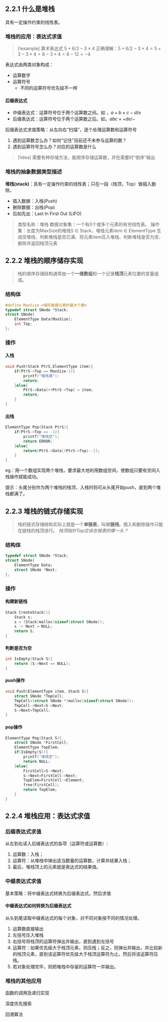 ## 2.2.1 什么是堆栈

具有一定操作约束的线性表。

### 堆栈的应用：表达式求值

> [!example]  算术表达式 $5+6/2-3 \times 4$
> 正确理解：$5+6/2-3\times4 = 5+3-3\times4 = 8-3\times4 = 8-12 = -4$

表达式由两类对象构成：
- 运算数字
- 运算符号
	- 不同的运算符号优先级不一样

#### 后缀表达式

- 中缀表达式：运算符号位于两个运算数之间。如 ，$a + b \times c - d / e$ 
- 后缀表达式：运算符号位于两个运算数之后。如，$a b c \times + d e / -$

后缀表达式求值策略：从左向右“扫描”，逐个处理运算数和运算符号 
1. 遇到运算数怎么办？如何“记住”目前还不未参与运算的数？ 
2. 遇到运算符号怎么办？对应的运算数是什么

> [!idea] 需要有种存储方法，能顺序存储运算数，并在需要时“倒序”输出

### 堆栈的抽象数据类型描述

**堆栈(stack)**：具有一定操作约束的线性表；只在一段（栈顶，Top）做插入删除。
- 插入数据：入栈(Push)
- 删除数据：出栈(Pop)
- 后如先出：Last In First Out (LIFO)

> 类型名称：堆栈
> 数据对象集：一个有0个或多个元素的有穷线性表。
> 操作集：长度为MaxSize的堆栈S $\in$ Stack，堆栈元素item $\in$ ElementType
> 	生成空堆栈、判断堆栈是否已满、将元素item压入堆栈、判断堆栈是否为空、删除并返回栈顶元素

## 2.2.2 堆栈的顺序储存实现

> 栈的顺序存储结构通常由一个**一维数组**和一个记录**栈顶**元素位置的变量组成。

### 结构体

```c
#define MaxSize <储存数据元素的最大个数> 
typedef struct SNode *Stack; 
struct SNode{
	ElementType Data[MaxSize]; 
	int Top;
};
```

### 操作

#### 入栈

```c
void Push(Stack PtrS,ElementType item){
	if(PtrS->Top == MaxSize-1){
		printf("堆栈满");
		return;
	}else{
		PtrS->Data[++PtrS->Top] = item;
		return;
	}
}
```

#### 出栈

```c
ElementType Pop(Stack PtrS){
	if(PtrS->Top == -1){
		printf("堆栈空");
		return ERROR;
	}else{
		return(PtrS->Data[(PtrS->Top)--]);
	}
}
```

eg：用一个数组实现两个堆栈，要求最大地利用数组空间，使数组只要有空间入栈操作就能成功。

提示：头尾分别作为两个堆栈的栈顶，入栈时则可从头尾开始push，直到两个堆栈都满了。

## 2.2.3 堆栈的链式存储实现

> 栈的链式存储结构实际上就是一个**单链表**，叫做**链栈**。插入和删除操作只能在链栈的栈顶进行。
> *栈顶指针Top应该在链表的哪一头？*

### 结构体

```c
typedef struct SNode *Stack;
struct SNode{
	ElementType Data;
	struct SNode *Next;
};
```

### 操作

#### 构建新链栈

```c
Stack CreateStack(){
	Stack s;
	s = (Stack)malloc(sizeof(struct SNode));
	s -> Next = NULL;
	return S;
}
```

#### 判断是否为空

```c
int IsEmpty(Stack S){
	return (S->Next == NULL);
}
```

#### push操作

```c
void Push(ElementType item, Stack S){
	struct SNode *TmpCell;
	TmpCell=(struct SNode *)malloc(sizeof(struct SNode));
	TmpCell->Next=S->Next;
	S->Next=TmpCell;
}
```

#### pop操作

```c
ElementType Pop(Stack S){
	struct SNode *FirstCell;
	ElementType TopElem;
	if(IsEmpty(S)){
		printf("堆栈空");
		return NULL;
	}else{
		FirstCell=S->Next;
		S->Next=FirstCell->Next;
		TopElem=FirstCell->Element;
		free(FirstCell);
		return TopElem;
	}
}
```

## 2.2.4 堆栈应用：表达式求值

### 后缀表达式求值

从左到右读入后缀表达式的各项（运算符或运算数）:

1. 运算数：入栈；
2. 运算符：从堆栈中弹出适当数量的运算数，计算并结果入栈；
3. 最后，堆栈顶上的元素就是表达式的结果值。

### 中缀表达式求值

基本策略：将中缀表达式转换为后缀表达式，然后求值

#### 中缀表达式如何转换为后缀表达式

从头到尾读取中缀表达式的每个对象，对不同对象按不同的情况处理。

1. 运算数直接输出
2. 左括号压入堆栈
3. 右括号将栈顶的运算符弹出并输出，直到遇到左括号
4. 运算符：如果优先级大于栈顶元素，则压栈；反之，则弹出并输出，并比较新的栈顶元素，直到该运算符优先级大于栈顶运算符为止。然后将该运算符压栈。
5. 若对象处理完毕，则把堆栈中存留的运算符一并输出。

### 堆栈的其他应用

函数的调用及递归实现

深度优先搜索

回溯算法
